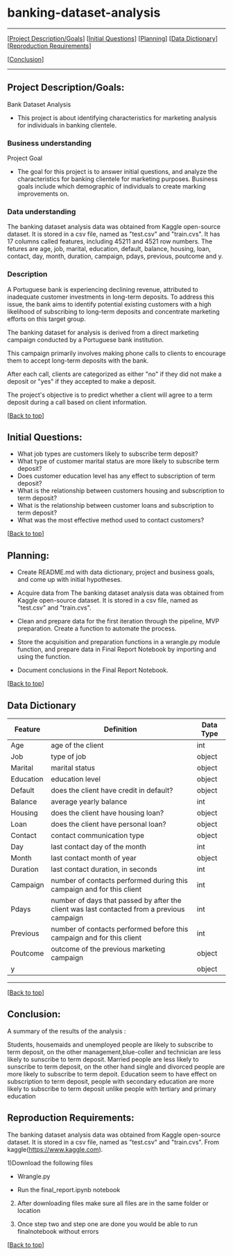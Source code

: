 # banking-dataset-analysis

***
[[Project Description/Goals](#project_description_goals)]
[[Initial Questions](#initial_questions)]
[[Planning](#planning)]
[[Data Dictionary](#dictionary)]
[[Reproduction Requirements](#reproduce)]

[[Conclusion](#conclusion)]

___

## <a name="project_description_goals"></a>Project Description/Goals:

Bank Dataset Analysis
- This project is about identifying characteristics for marketing analysis for individuals in banking clientele.

### Business understanding
Project Goal
- The goal for this project is to answer initial questions, and analyze the characteristics for banking clientele for marketing purposes. Business goals include which demographic of individuals to create marking improvements on.

### Data understanding
The banking dataset analysis data was obtained from Kaggle open-source dataset. It is stored in a csv file, named as "test.csv" and "train.cvs". It has 17 columns called features, including 45211 and 4521 row numbers. The fetures are age, job, marital, education, default, balance, housing, loan, contact, day, month, duration, campaign, pdays, previous, poutcome and y. 

### Description
A Portuguese bank is experiencing declining revenue, attributed to inadequate customer investments in long-term deposits. To address this issue, the bank aims to identify potential existing customers with a high likelihood of subscribing to long-term deposits and concentrate marketing efforts on this target group.

The banking dataset for analysis is derived from a direct marketing campaign conducted by a Portuguese bank institution. 

This campaign primarily involves making phone calls to clients to encourage them to accept long-term deposits with the bank.

After each call, clients are categorized as either "no" if they did not make a deposit or "yes" if they accepted to make a deposit.

The project's objective is to predict whether a client will agree to a term deposit during a call based on client information.

[[Back to top](#top)]


## <a name="initial_questions"></a>Initial Questions:

- What job types are customers likely to subscribe term deposit?
- What type of customer marital status are more likely to subscribe term deposit?
- Does customer education level has any effect to subscription of term deposit?
- What is the relationship between customers housing and subscription to term deposit?
- What is the relationship between customer loans and subscription to term deposit?
- What was the most effective method used to contact customers?

[[Back to top](#top)]


## <a name="planning"></a>Planning:

- Create README.md with data dictionary, project and business goals, and come up with initial hypotheses.



- Acquire data from The banking dataset analysis data was obtained from Kaggle open-source dataset. It is stored in a csv file, named as "test.csv" and "train.cvs". 
- Clean and prepare data for the first iteration through the pipeline, MVP preparation. Create a function to automate the process. 
- Store the acquisition and preparation functions in a wrangle.py module function, and prepare data in Final Report Notebook by importing and using the function.
- Document conclusions in the Final Report Notebook.

[[Back to top](#top)]



## <a name="dictionary"></a>Data Dictionary  


| Feature | Definition | Data Type |
| ----- | ----- | ----- |
| Age |age of the client | int |
| Job |type of job | object |
| Marital |marital status | object |
| Education |education level | object |
| Default | does the client have credit in default? | object |
| Balance |  average yearly balance | int |
| Housing | does the client have housing loan? | object |
| Loan |does the client have personal loan? | object |
| Contact |contact communication type | object |
| Day |last contact day of the month | int |
| Month |last contact month of year  | object |
| Duration |last contact duration, in seconds | int |
| Campaign |number of contacts performed during this campaign and for this client | int |
| Pdays |number of days that passed by after the client was last contacted from a previous campaign | int |
| Previous |number of contacts performed before this campaign and for this client | int |
| Poutcome |outcome of the previous marketing campaign | object |
| y |            | object |





---

[[Back to top](#top)]


## <a name="conclusion"></a>Conclusion:

A summary of the results of the analysis :

Students, housemaids and unemployed people are likely to subscribe to term deposit, on the other management,blue-coller and technician are less likely to sunscribe to term deposit.
Married people are less likely to sunscribe to term deposit, on the other hand single and divorced people are more likely to subscribe to term depoit.
Education seem to have effect on subscription to term deposit, people with secondary education are more likely to subscribe to term deposit unlike people with tertiary and primary education

## <a name="reproduce"></a>Reproduction Requirements:

The banking dataset analysis data was obtained from Kaggle open-source dataset. It is stored in a csv file, named as "test.csv" and "train.cvs". 
From kaggle(https://www.kaggle.com). 

1)Download the following files

- Wrangle.py

- Run the final_report.ipynb notebook


2) After downloading files make sure all files are in the same folder or location

3) Once step two and step one are done you would be able to run finalnotebook without errors



    
[[Back to top](#top)]
